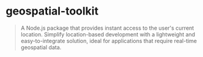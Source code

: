 # geospatial-toolkit
> A Node.js package that provides instant access to the user's current location. Simplify location-based development with a lightweight and easy-to-integrate solution, ideal for applications that require real-time geospatial data.